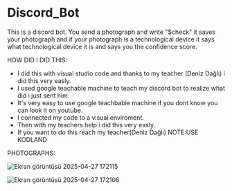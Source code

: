 # Discord_Bot
This is a discord bot. You send a photograph and write "$check" it saves your  photograph and if your  photograph is a  technological device it says what  technological device it is and says you the confidence score.


HOW DID I DID THIS:

- I did this with visual studio code and thanks to my teacher (Deniz Dağlı) i did this very easly.
- I used google teachable machine to teach my discord bot to realize what did i just sent him.
- It's very easy to use google teachbable machine if you dont know you can look it on youtube.
- I connected my code to a visual enviroment.
- Then with my teachers help i did this very easly.
- If you want to do this reach my teacher(Deniz Dağlı)
NOTE:USE KODLAND

PHOTOGRAPHS:

![Ekran görüntüsü 2025-04-27 172115](https://github.com/user-attachments/assets/e62db4ed-0d82-4f81-b9c7-75463fac340d)

![Ekran görüntüsü 2025-04-27 172106](https://github.com/user-attachments/assets/2b6ed62d-819e-4241-8a47-742cb4f29b55)

